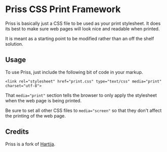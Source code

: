 Priss CSS Print Framework
==========================

Priss is basically just a CSS file to be used as your print stylesheet. It does its
best to make sure web pages will look nice and readable when printed.

It is meant as a starting point to be modified rather than an off the shelf solution.

Usage
------

To use Priss, just include the following bit of code in your markup.

    <link rel="stylesheet" href="print.css" type="text/css" media="print" charset="utf-8">

That `media="print"` section tells the browser to only apply the stylesheet
when the web page is being printed.

Be sure to set all other CSS files to `media="screen"` so that they don't affect
the printing of the web page.

Credits
--------

Priss is a fork of [Hartija](http://code.google.com/p/hartija/).


